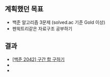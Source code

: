 ## 계획했던 목표
- 백준 알고리즘 3문제 (solved.ac 기준 Gold 이상)
- 펜윅트리같은 자료구조 공부하기
  

## 결과
- [[백준 2042] 구간 합 구하기](https://blog.naver.com/kerochuu/221993363429)
- 
- 
